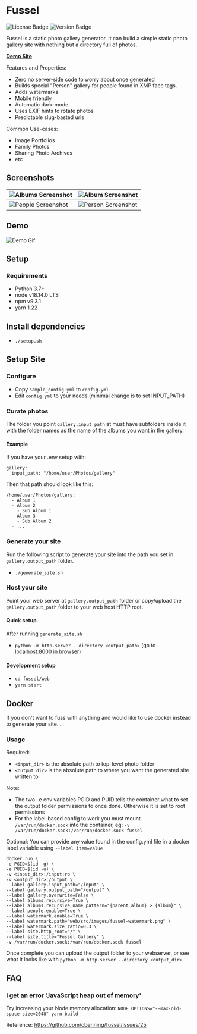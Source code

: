# Fussel

![License Badge](https://img.shields.io/github/license/cbenning/fussel)
![Version Badge](https://img.shields.io/github/v/release/cbenning/fussel)

Fussel is a static photo gallery generator. It can build a simple static photo gallery site
with nothing but a directory full of photos. 

**[Demo Site](https://benninger.ca/fussel-demo/)**

Features and Properties:
 - Zero no server-side code to worry about once generated
 - Builds special "Person" gallery for people found in XMP face tags.
 - Adds watermarks
 - Mobile friendly
 - Automatic dark-mode
 - Uses EXIF hints to rotate photos
 - Predictable slug-basted urls

Common Use-cases:
 - Image Portfolios
 - Family Photos
 - Sharing Photo Archives
 - etc

## Screenshots
| ![Albums Screenshot](https://user-images.githubusercontent.com/153700/81897761-1e904780-956c-11ea-9450-fbdb286b95fc.png?raw=true "Albums Screenshot") | ![Album Screenshot](https://user-images.githubusercontent.com/153700/81897716-120bef00-956c-11ea-9204-b8e90ffb24f8.png?raw=true "Album Screenshot") |  
|---|---|
| ![People Screenshot](https://user-images.githubusercontent.com/153700/81897685-fef91f00-956b-11ea-8df6-9c23fad83bb2.png?raw=true "People Screenshot") | ![Person Screenshot](https://user-images.githubusercontent.com/153700/81897698-091b1d80-956c-11ea-9acb-6195d9673407.png?raw=true "PersonScreenshot") | 

## Demo
![Demo Gif](https://user-images.githubusercontent.com/153700/81898094-d58cc300-956c-11ea-90eb-f8ce5561f63d.gif?raw=true "Modal Screenshot")

## Setup

### Requirements

 - Python 3.7+
 - node v18.14.0 LTS
 - npm v9.3.1
 - yarn 1.22

## Install dependencies

 - `./setup.sh`
 
## Setup Site

### Configure

 - Copy `sample_config.yml` to `config.yml`
 - Edit `config.yml` to your needs (minimal change is to set INPUT_PATH)

### Curate photos
The folder you point `gallery.input_path` at must have subfolders inside it with the folder names as the name of the albums you want in the gallery. 

#### Example

If you have your .env setup with:
```
gallery:
  input_path: "/home/user/Photos/gallery"
```

Then that path should look like this:
```
/home/user/Photos/gallery:
  - Album 1
  - Album 2
    - Sub Album 1
  - Album 3
    - Sub Album 2
  - ...
```

### Generate your site
Run the following script to generate your site into the path you set in `gallery.output_path` folder.
 - `./generate_site.sh`
 
### Host your site

Point your web server at `gallery.output_path` folder or copy/upload the `gallery.output_path` folder to your web host HTTP root.

#### Quick setup

After running `generate_site.sh`

 - `python -m http.server --directory <output_path>` (go to localhost:8000 in browser)

#### Development setup

 - `cd fussel/web`
 - `yarn start`
 
## Docker

If you don't want to fuss with anything and would like to use docker instead to generate your site...

### Usage

Required:
 * `<input_dir>` is the absolute path to top-level photo folder
 * `<output_dir>` is the absolute path to where you want the generated site written to

Note: 
 * The two -e env variables PGID and PUID tells the container what to set the output folder permissions to
 once done. Otherwise it is set to root permissions
 * For the label-based config to work you must mount `/var/run/docker.sock` into the container, eg: `-v /var/run/docker.sock:/var/run/docker.sock fussel`

Optional:
 You can provide any value found in the config.yml file in a docker label variable using `--label item=value`

```
docker run \
-e PGID=$(id -g) \
-e PUID=$(id -u) \
-v <input_dir>:/input:ro \
-v <output_dir>:/output \
--label gallery.input_path="/input" \
--label gallery.output_path="/output" \
--label gallery.overwrite=False \
--label albums.recursive=True \
--label albums.recursive_name_pattern="{parent_album} > {album}" \
--label people.enable=True \
--label watermark.enable=True \
--label watermark.path="web/src/images/fussel-watermark.png" \
--label watermark.size_ratio=0.3 \
--label site.http_root="/" \
--label site.title="Fussel Gallery" \
-v /var/run/docker.sock:/var/run/docker.sock fussel
```

Once complete you can upload the output folder to your webserver, or see what it looks like with
`python -m http.server --directory <output_dir>`


## FAQ

### I get an error 'JavaScript heap out of memory'

Try increasing your Node memory allocation: `NODE_OPTIONS="--max-old-space-size=2048" yarn build` 

Reference: https://github.com/cbenning/fussel/issues/25
